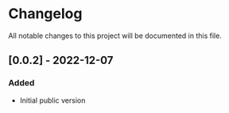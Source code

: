 # Changelog
All notable changes to this project will be documented in this file.

## [0.0.2] - 2022-12-07
### Added
- Initial public version